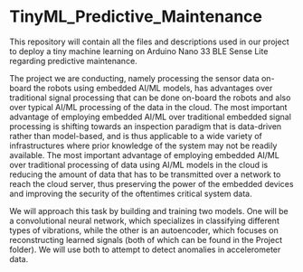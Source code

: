 # TinyML_Predictive_Maintenance
This repository will contain all the files and descriptions used in our project to deploy a tiny machine learning on Arduino Nano 33 BLE Sense Lite regarding predictive maintenance.



The project we are conducting, namely processing the sensor data on-board the robots using embedded AI/ML models, has advantages over traditional signal processing that can be done on-board the robots and also over typical AI/ML processing of the data in the cloud. The most important advantage of employing embedded AI/ML over traditional embedded signal processing is shifting towards an inspection paradigm that is data-driven rather than model-based, and is thus applicable to a wide variety of infrastructures where prior knowledge of the system may not be readily available.  The most important advantage of employing embedded AI/ML over traditional processing of data using AI/ML models in the cloud is reducing the amount of data that has to be transmitted over a network to reach the cloud server, thus preserving the power of the embedded devices and improving the security of the oftentimes critical system data.

We will approach this task by building and training two models. One will be a convolutional neural network, which specializes in classifying different types of vibrations, while the other is an autoencoder, which focuses on reconstructing learned signals (both of which can be found in the Project folder). We will use both to attempt to detect anomalies in accelerometer data. 
